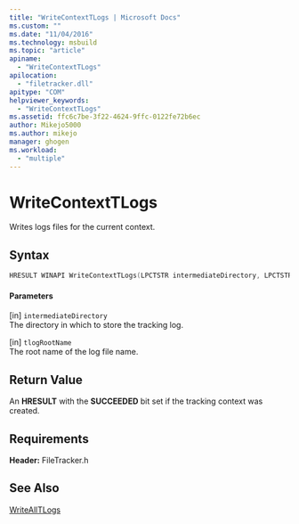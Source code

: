 ```yaml
---
title: "WriteContextTLogs | Microsoft Docs"
ms.custom: ""
ms.date: "11/04/2016"
ms.technology: msbuild
ms.topic: "article"
apiname: 
  - "WriteContextTLogs"
apilocation: 
  - "filetracker.dll"
apitype: "COM"
helpviewer_keywords: 
  - "WriteContextTLogs"
ms.assetid: ffc6c7be-3f22-4624-9ffc-0122fe72b6ec
author: Mikejo5000
ms.author: mikejo
manager: ghogen
ms.workload: 
  - "multiple"
---
```

# WriteContextTLogs
Writes logs files for the current context.  
  
## Syntax  
  
```cpp  
HRESULT WINAPI WriteContextTLogs(LPCTSTR intermediateDirectory, LPCTSTR tlogRootName);  
```  
  
#### Parameters  
 [in] `intermediateDirectory`  
 The directory in which to store the tracking log.  
  
 [in] `tlogRootName`  
 The root name of the log file name.  
  
## Return Value  
 An **HRESULT** with the **SUCCEEDED** bit set if the tracking context was created.  
  
## Requirements  
 **Header:** FileTracker.h  
  
## See Also  
 [WriteAllTLogs](../msbuild/writealltlogs.md)